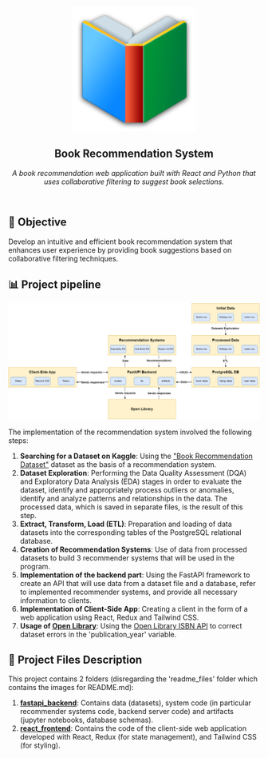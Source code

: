 
<p align='center'>
   <img src='react_frontend/src/assets/logo.png' width="250" alt='logo'>
   <h2 align='center'>Book Recommendation System</h2>
</p>

<p align='center'>
   <i>
      A book recommendation web application built with React and Python that uses collaborative filtering to suggest book selections.
   </i>
</p>
<br>

## :dart: Objective
Develop an intuitive and efficient book recommendation system that enhances user experience by providing book suggestions based on collaborative filtering techniques.

## :bar_chart: Project pipeline
<p align='center'>
   <img src='readme_files/diagrams/system_diagram.png' alt='system_diagram'>
</p>

The implementation of the recommendation system involved the following steps:
1. **Searching for a Dataset on Kaggle**: Using the ["Book Recommendation Dataset"](https://www.kaggle.com/datasets/arashnic/book-recommendation-dataset) dataset as the basis of a recommendation system.
2. **Dataset Exploration**: Performing the Data Quality Assessment (DQA) and Exploratory Data Analysis (EDA) stages in order to evaluate the dataset, identify and appropriately process outliers or anomalies, identify and analyze patterns and relationships in the data. The processed data, which is saved in separate files, is the result of this step.
3. **Extract, Transform, Load (ETL)**: Preparation and loading of data datasets into the corresponding tables of the PostgreSQL relational database.
4. **Creation of Recommendation Systems**: Use of data from processed datasets to build 3 recommender systems that will be used in the program.
5. **Implementation of the backend part**: Using the FastAPI framework to create an API that will use data from a dataset file and a database, refer to implemented recommender systems, and provide all necessary information to clients.
6. **Implementation of Client-Side App**: Creating a client in the form of a web application using React, Redux and Tailwind CSS.
7. **Usage of [Open Library](https://openlibrary.org/)**: Using the [Open Library ISBN API](https://openlibrary.org/dev/docs/api/books) to correct dataset errors in the 'publication_year' variable.


## :open_file_folder: Project Files Description
This project contains 2 folders (disregarding the 'readme_files' folder which contains the images for README.md):
1. **[fastapi_backend](https://github.com/Mykhailo20/Book_Recommendation_System/tree/main/fastapi_backend)**: Contains data (datasets), system code (in particular recommender systems code, backend server code) and artifacts (jupyter notebooks, database schemas).
2. **[react_frontend](https://github.com/Mykhailo20/Book_Recommendation_System/tree/main/react_frontend)**: Contains the code of the client-side web application developed with React, Redux (for state management), and Tailwind CSS (for styling).